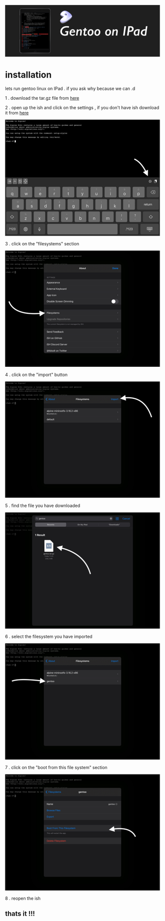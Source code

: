 <img src="https://github.com/Aydeniztr/gentoo-linux-on-ipad/raw/main/1712F9E0-85CB-492F-AB85-D94B8AA113BF.png">

# installation

lets run gentoo linux on IPad . if you ask why because we can .d

1 . download the tar.gz file from <a href="https://drive.google.com/file/d/1qqCvzCd5pyVJm4Y8Fr4ptR5Rag8Kh9uM/view?usp=drivesdk">here</a>

2 . open up the ish and click on the settings , if you don't have ish download it from <a href="https://apps.apple.com/tr/app/ish-shell/id1436902243">here</a>

<img src="https://github.com/Aydeniztr/gentoo-linux-on-ipad/raw/main/A73D71F2-3154-4759-91FE-F07878A084AA.jpeg">

3 . click on the "filesystems" section

<img src="https://github.com/Aydeniztr/gentoo-linux-on-ipad/raw/main/1FA707A0-C950-4106-8CD7-55E8D0166E05.jpeg">

4 . click on the "import" button

<img src="https://github.com/Aydeniztr/gentoo-linux-on-ipad/raw/main/E705DC49-0F32-4FE1-B5C2-3310B500FD32.jpeg">
     
5 . find the file you have downloaded

<img src="https://github.com/Aydeniztr/gentoo-linux-on-ipad/raw/main/28C5B244-85BA-4A5E-9E0C-1F9EA7954DB7.jpeg">

6 . select the filesystem you have imported

<img src="https://github.com/Aydeniztr/gentoo-linux-on-ipad/raw/main/80C2A3C1-CDFB-4F3B-9328-09CA30284A0F.jpeg">

7 . click on the "boot from this file system" section

<img src="https://github.com/Aydeniztr/gentoo-linux-on-ipad/raw/main/37603473-9684-4D59-A93C-381F14FE1B86.jpeg">
     
8 . reopen the ish
     
## thats it !!!
